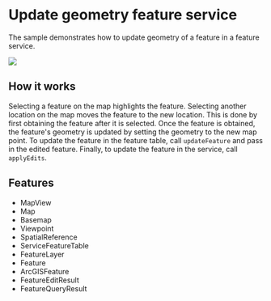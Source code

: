 # Update geometry feature service

The sample demonstrates how to update geometry of a feature in a feature service.

![](screenshot.png)

## How it works

Selecting a feature on the map highlights the feature. Selecting another location on the map moves the feature to the new location. This is done by first obtaining the feature after it is selected. Once the feature is obtained, the feature's geometry is updated by setting the geometry to the new map point. To update the feature in the feature table, call `updateFeature` and pass in the edited feature. Finally, to update the feature in the service, call `applyEdits`.

## Features
- MapView
- Map
- Basemap
- Viewpoint
- SpatialReference
- ServiceFeatureTable
- FeatureLayer
- Feature
- ArcGISFeature
- FeatureEditResult
- FeatureQueryResult
